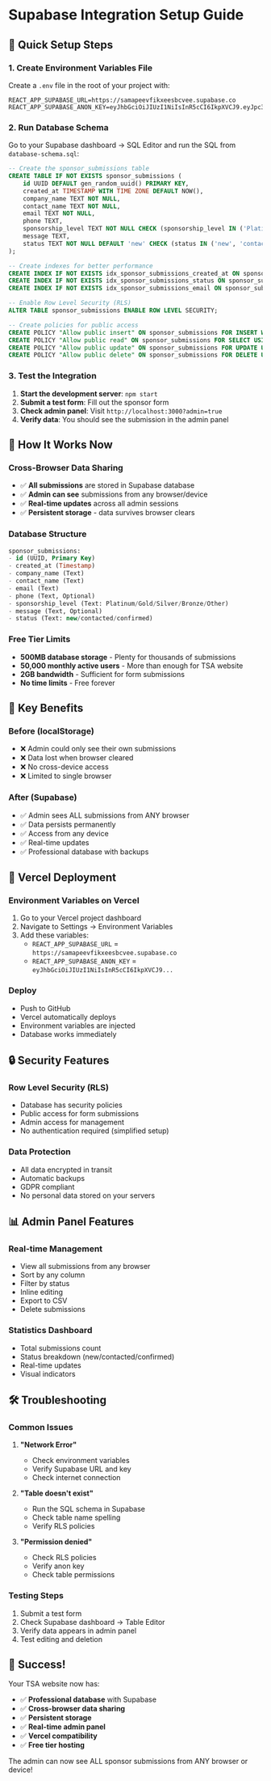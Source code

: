 # Supabase Integration Setup Guide

## 🚀 Quick Setup Steps

### 1. Create Environment Variables File

Create a `.env` file in the root of your project with:

```env
REACT_APP_SUPABASE_URL=https://samapeevfikxeesbcvee.supabase.co
REACT_APP_SUPABASE_ANON_KEY=eyJhbGciOiJIUzI1NiIsInR5cCI6IkpXVCJ9.eyJpc3MiOiJzdXBhYmFzZSIsInJlZiI6InNhbWFwZWV2ZmlreGVlc2JjdmVlIiwicm9sZSI6ImFub24iLCJpYXQiOjE3NTkyNzg3OTYsImV4cCI6MjA3NDg1NDc5Nn0.Jdu2IQvoGJJDUOWr3sGSkAeng2WPkdA4EmZSVEntv44
```

### 2. Run Database Schema

Go to your Supabase dashboard → SQL Editor and run the SQL from `database-schema.sql`:

```sql
-- Create the sponsor_submissions table
CREATE TABLE IF NOT EXISTS sponsor_submissions (
    id UUID DEFAULT gen_random_uuid() PRIMARY KEY,
    created_at TIMESTAMP WITH TIME ZONE DEFAULT NOW(),
    company_name TEXT NOT NULL,
    contact_name TEXT NOT NULL,
    email TEXT NOT NULL,
    phone TEXT,
    sponsorship_level TEXT NOT NULL CHECK (sponsorship_level IN ('Platinum', 'Gold', 'Silver', 'Bronze', 'Other')),
    message TEXT,
    status TEXT NOT NULL DEFAULT 'new' CHECK (status IN ('new', 'contacted', 'confirmed'))
);

-- Create indexes for better performance
CREATE INDEX IF NOT EXISTS idx_sponsor_submissions_created_at ON sponsor_submissions(created_at DESC);
CREATE INDEX IF NOT EXISTS idx_sponsor_submissions_status ON sponsor_submissions(status);
CREATE INDEX IF NOT EXISTS idx_sponsor_submissions_email ON sponsor_submissions(email);

-- Enable Row Level Security (RLS)
ALTER TABLE sponsor_submissions ENABLE ROW LEVEL SECURITY;

-- Create policies for public access
CREATE POLICY "Allow public insert" ON sponsor_submissions FOR INSERT WITH CHECK (true);
CREATE POLICY "Allow public read" ON sponsor_submissions FOR SELECT USING (true);
CREATE POLICY "Allow public update" ON sponsor_submissions FOR UPDATE USING (true);
CREATE POLICY "Allow public delete" ON sponsor_submissions FOR DELETE USING (true);
```

### 3. Test the Integration

1. **Start the development server**: `npm start`
2. **Submit a test form**: Fill out the sponsor form
3. **Check admin panel**: Visit `http://localhost:3000?admin=true`
4. **Verify data**: You should see the submission in the admin panel

## 🔧 How It Works Now

### **Cross-Browser Data Sharing**
- ✅ **All submissions** are stored in Supabase database
- ✅ **Admin can see** submissions from any browser/device
- ✅ **Real-time updates** across all admin sessions
- ✅ **Persistent storage** - data survives browser clears

### **Database Structure**
```sql
sponsor_submissions:
- id (UUID, Primary Key)
- created_at (Timestamp)
- company_name (Text)
- contact_name (Text)
- email (Text)
- phone (Text, Optional)
- sponsorship_level (Text: Platinum/Gold/Silver/Bronze/Other)
- message (Text, Optional)
- status (Text: new/contacted/confirmed)
```

### **Free Tier Limits**
- **500MB database storage** - Plenty for thousands of submissions
- **50,000 monthly active users** - More than enough for TSA website
- **2GB bandwidth** - Sufficient for form submissions
- **No time limits** - Free forever

## 🎯 Key Benefits

### **Before (localStorage)**
- ❌ Admin could only see their own submissions
- ❌ Data lost when browser cleared
- ❌ No cross-device access
- ❌ Limited to single browser

### **After (Supabase)**
- ✅ Admin sees ALL submissions from ANY browser
- ✅ Data persists permanently
- ✅ Access from any device
- ✅ Real-time updates
- ✅ Professional database with backups

## 🚀 Vercel Deployment

### **Environment Variables on Vercel**
1. Go to your Vercel project dashboard
2. Navigate to Settings → Environment Variables
3. Add these variables:
   - `REACT_APP_SUPABASE_URL` = `https://samapeevfikxeesbcvee.supabase.co`
   - `REACT_APP_SUPABASE_ANON_KEY` = `eyJhbGciOiJIUzI1NiIsInR5cCI6IkpXVCJ9...`

### **Deploy**
- Push to GitHub
- Vercel automatically deploys
- Environment variables are injected
- Database works immediately

## 🔒 Security Features

### **Row Level Security (RLS)**
- Database has security policies
- Public access for form submissions
- Admin access for management
- No authentication required (simplified setup)

### **Data Protection**
- All data encrypted in transit
- Automatic backups
- GDPR compliant
- No personal data stored on your servers

## 📊 Admin Panel Features

### **Real-time Management**
- View all submissions from any browser
- Sort by any column
- Filter by status
- Inline editing
- Export to CSV
- Delete submissions

### **Statistics Dashboard**
- Total submissions count
- Status breakdown (new/contacted/confirmed)
- Real-time updates
- Visual indicators

## 🛠️ Troubleshooting

### **Common Issues**

1. **"Network Error"**
   - Check environment variables
   - Verify Supabase URL and key
   - Check internet connection

2. **"Table doesn't exist"**
   - Run the SQL schema in Supabase
   - Check table name spelling
   - Verify RLS policies

3. **"Permission denied"**
   - Check RLS policies
   - Verify anon key
   - Check table permissions

### **Testing Steps**
1. Submit a test form
2. Check Supabase dashboard → Table Editor
3. Verify data appears in admin panel
4. Test editing and deletion

## 🎉 Success!

Your TSA website now has:
- ✅ **Professional database** with Supabase
- ✅ **Cross-browser data sharing**
- ✅ **Persistent storage**
- ✅ **Real-time admin panel**
- ✅ **Vercel compatibility**
- ✅ **Free tier hosting**

The admin can now see ALL sponsor submissions from ANY browser or device!
